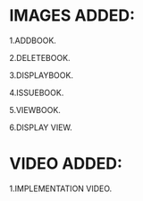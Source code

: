 # IMAGES ADDED:
 1.ADDBOOK.
 
 2.DELETEBOOK.
 
 3.DISPLAYBOOK.
 
 4.ISSUEBOOK.
 
 5.VIEWBOOK.
 
 6.DISPLAY VIEW.


# VIDEO ADDED:
 1.IMPLEMENTATION VIDEO.